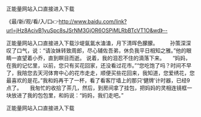 正能量网站入口直接进入下载

《最/新/观/看/入/口👉http://www.baidu.com/link?url=jHz8AcivB1yuSpc8sJSrNM3GjOR6OSPiMLRbBTcVT1O&wd》--

正能量网站入口直接进入下载沙堤氤氲水溘溘，月下清晖色朦朦。
　　孙策深深叹了口气，说：“请汝妹转致周郎，尽心辅佐吾弟，休负我平日相知之雅。”他的眼睛一直望着小乔，直到瞑目而逝。
说着，我的泪忍不住的滴落下来。　　“妈妈，在我的记忆里，以前，您只有买花回家，还没看过花市。”“您吃饱了吗？时间不早了，我陪您去天河体育中心的花市走走，顺便买些花回来，我知道，您爱绣花，您最喜欢的是花。”我和妈再干了一杯，看了看客厅墙上的那只‘健牌’计时器，已经9点了。　　我匆忙的收拾了茶几，然后，到房间拿了挂包，把妈妈的灵相连镜框一块放进了我的包包里，和妈说：“妈妈，我们走吧。”





正能量网站入口直接进入下载
